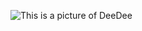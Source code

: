 ![This is a picture of DeeDee](https://drive.google.com/file/d/1NNMkfPgnocfahXVVdWF3lGF3nTYmNqSN/view?usp=sharing)
